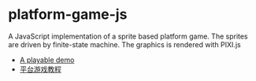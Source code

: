 # platform-game-js
A JavaScript implementation of a sprite based platform game. The sprites are driven by finite-state machine. The graphics is rendered with PIXI.js

- [A playable demo](http://yuhanz.github.io/platform-game-demo/game.html)
- [平台游戏教程](https://github.com/yuhanz/yuhanz.github.io/blob/master/tutorials/platform-game-tutorial.cn.md)
